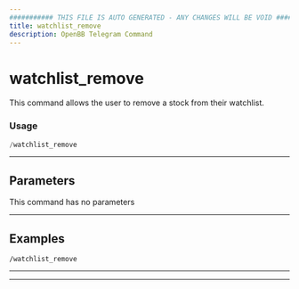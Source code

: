```yaml
---
########### THIS FILE IS AUTO GENERATED - ANY CHANGES WILL BE VOID ###########
title: watchlist_remove
description: OpenBB Telegram Command
---
```


# watchlist_remove

This command allows the user to remove a stock from their watchlist.

### Usage

```python wordwrap
/watchlist_remove
```

---

## Parameters

This command has no parameters



---

## Examples

```
/watchlist_remove
```
---
---
